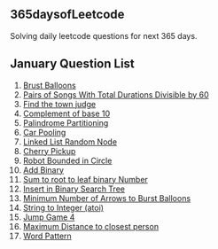 ## 365daysofLeetcode
Solving daily leetcode questions for next 365 days.

## January Question List
1. [Brust Balloons](https://github.com/prateek-code-22/365daysofLeetcode/blob/main/Daily%20Questions/January/Brust_Balloons.py)
2. [Pairs of Songs With Total Durations Divisible by 60](https://github.com/prateek-code-22/365daysofLeetcode/blob/main/Daily%20Questions/January/Pairs_of_songs_divisible_by_60.py)
3. [Find the town judge](https://github.com/prateek-code-22/365daysofLeetcode/blob/main/Daily%20Questions/January/Find_town_judge.py) 
4. [Complement of base 10](https://github.com/prateek-code-22/365daysofLeetcode/blob/main/Daily%20Questions/January/Complement_of_base_10.py)
5. [Palindrome Partitioning](https://github.com/prateek-code-22/365daysofLeetcode/blob/main/Daily%20Questions/January/Palindrome_Partitioning.py)
6. [Car Pooling](https://github.com/prateek-code-22/365daysofLeetcode/blob/main/Daily%20Questions/January/Car_Pooling.py)
7. [Linked List Random Node](https://github.com/prateek-code-22/365daysofLeetcode/blob/main/Daily%20Questions/January/Linked_list_random_node.py)
8. [Cherry Pickup](https://github.com/prateek-code-22/365daysofLeetcode/blob/main/Daily%20Questions/January/cherry_pickup.py)
9. [Robot Bounded in Circle](https://github.com/prateek-code-22/365daysofLeetcode/blob/main/Daily%20Questions/January/Robot_bounded_in_circle.py)
10. [Add Binary](https://github.com/prateek-code-22/365daysofLeetcode/blob/main/Daily%20Questions/January/Add_binary.py)
11. [Sum to root to leaf binary Number](https://github.com/prateek-code-22/365daysofLeetcode/blob/main/Daily%20Questions/January/Sum%20of%20Root%20To%20Leaf%20Binary%20Numbers.py)
12. [Insert in Binary Search Tree](https://github.com/prateek-code-22/365daysofLeetcode/blob/main/Daily%20Questions/January/Insert_in_binary_tree.py)
13. [Minimum Number of Arrows to Burst Balloons](https://github.com/prateek-code-22/365daysofLeetcode/blob/main/Daily%20Questions/January/Minimum%20Number%20of%20Arrows%20to%20Burst%20Balloons.py)
14. [String to Integer (atoi)](https://github.com/prateek-code-22/365daysofLeetcode/blob/main/Daily%20Questions/January/String%20to%20Integer%20(atoi).py)
15. [Jump Game 4](https://github.com/prateek-code-22/365daysofLeetcode/blob/main/Daily%20Questions/January/jump_game_4.py)
16. [Maximum Distance to closest person](https://github.com/prateek-code-22/365daysofLeetcode/blob/main/Daily%20Questions/January/Maximize%20Distance%20to%20Closest%20Person.py)
17. [Word Pattern](https://github.com/prateek-code-22/365daysofLeetcode/blob/main/Daily%20Questions/January/Word_pattern.py)
